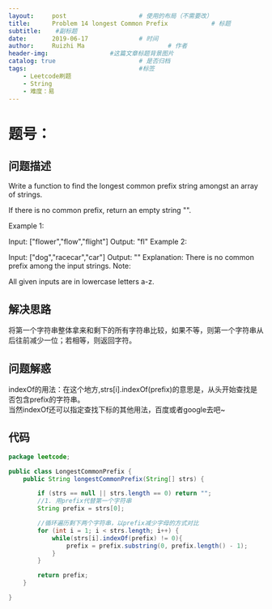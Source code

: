 ```yaml
---
layout:     post   				    # 使用的布局（不需要改）
title:      Problem	14 longest Common Prefix			# 标题 
subtitle:    #副标题
date:       2019-06-17				# 时间
author:     Ruizhi Ma 						# 作者
header-img:              	#这篇文章标题背景图片
catalog: true 						# 是否归档
tags:								#标签
    - Leetcode刷题
    - String
    - 难度：易
---
```


# 题号：
## 问题描述
Write a function to find the longest common prefix string amongst an array of strings.

If there is no common prefix, return an empty string "".

Example 1:

Input: ["flower","flow","flight"]
Output: "fl"
Example 2:

Input: ["dog","racecar","car"]
Output: ""
Explanation: There is no common prefix among the input strings.
Note:

All given inputs are in lowercase letters a-z.

## 解决思路
将第一个字符串整体拿来和剩下的所有字符串比较，如果不等，则第一个字符串从后往前减少一位；若相等，则返回字符。

## 问题解惑
indexOf的用法：在这个地方,strs[i].indexOf(prefix)的意思是，从头开始查找是否包含prefix的字符串。  
当然indexOf还可以指定查找下标的其他用法，百度或者google去吧~


## 代码
```java
package leetcode;

public class LongestCommonPrefix {
    public String longestCommonPrefix(String[] strs) {

        if (strs == null || strs.length == 0) return "";
        //1. 用prefix代替第一个字符串
        String prefix = strs[0];

        //循环遍历剩下两个字符串，以prefix减少字母的方式对比
        for (int i = 1; i < strs.length; i++) {
            while(strs[i].indexOf(prefix) != 0){
                prefix = prefix.substring(0, prefix.length() - 1);
            }
        }

        return prefix;
    }

}

```